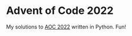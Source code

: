 # Advent of Code 2022

My solutions to [AOC 2022](https://adventofcode.com/2022) written in Python. Fun!